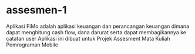 # assesmen-1

Aplikasi FiMo adalah aplikasi keuangan dan perancangan keuangan dimana dapat menghitung cash flow, dana darurat serta dapat membagikannya ke catatan user
Aplikasi ini dibuat untuk Projek Assesment Mata Kuliah Pemrograman Mobile
